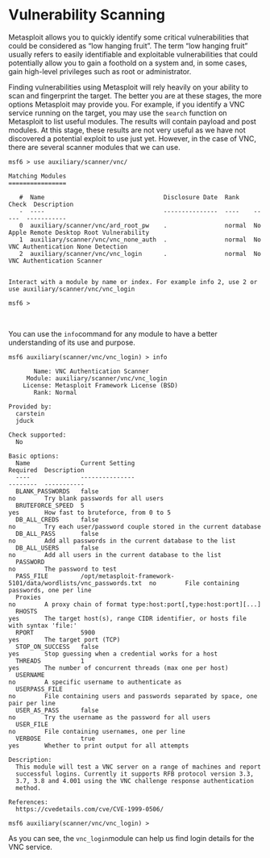 # Vulnerability Scanning

<span style="color: inherit;">Metasploit</span> allows you to quickly identify some critical vulnerabilities that could be considered as “low hanging fruit”. The term “low hanging fruit” usually refers to easily identifiable and exploitable vulnerabilities that could potentially allow you to gain a foothold on a system and, in some cases, gain high-level privileges such as root or administrator.

Finding vulnerabilities using <span style="color: inherit;">Metasploit</span> will rely heavily on your ability to scan and fingerprint the target. The better you are at these stages, the more options <span style="color: inherit;">Metasploit</span> may provide you. For example, if you identify a VNC service running on the target, you may use the `search` function on <span style="color: inherit;">Metasploit</span> to list useful modules. The results will contain payload and post modules. At this stage, these results are not very useful as we have not discovered a potential exploit to use just yet. However, in the case of VNC, there are several scanner modules that we can use.

```shell
msf6 > use auxiliary/scanner/vnc/

Matching Modules
================

   #  Name                                 Disclosure Date  Rank    Check  Description
   -  ----                                 ---------------  ----    -----  -----------
   0  auxiliary/scanner/vnc/ard_root_pw    .                normal  No     Apple Remote Desktop Root Vulnerability
   1  auxiliary/scanner/vnc/vnc_none_auth  .                normal  No     VNC Authentication None Detection
   2  auxiliary/scanner/vnc/vnc_login      .                normal  No     VNC Authentication Scanner


Interact with a module by name or index. For example info 2, use 2 or use auxiliary/scanner/vnc/vnc_login

msf6 >

```

&nbsp;

You can use the `info`command for any module to have a better understanding of its use and purpose.

```shell
msf6 auxiliary(scanner/vnc/vnc_login) > info

       Name: VNC Authentication Scanner
     Module: auxiliary/scanner/vnc/vnc_login
    License: Metasploit Framework License (BSD)
       Rank: Normal

Provided by:
  carstein 
  jduck 

Check supported:
  No

Basic options:
  Name              Current Setting                                                  Required  Description
  ----              ---------------                                                  --------  -----------
  BLANK_PASSWORDS   false                                                            no        Try blank passwords for all users
  BRUTEFORCE_SPEED  5                                                                yes       How fast to bruteforce, from 0 to 5
  DB_ALL_CREDS      false                                                            no        Try each user/password couple stored in the current database
  DB_ALL_PASS       false                                                            no        Add all passwords in the current database to the list
  DB_ALL_USERS      false                                                            no        Add all users in the current database to the list
  PASSWORD                                                                           no        The password to test
  PASS_FILE         /opt/metasploit-framework-5101/data/wordlists/vnc_passwords.txt  no        File containing passwords, one per line
  Proxies                                                                            no        A proxy chain of format type:host:port[,type:host:port][...]
  RHOSTS                                                                             yes       The target host(s), range CIDR identifier, or hosts file with syntax 'file:'
  RPORT             5900                                                             yes       The target port (TCP)
  STOP_ON_SUCCESS   false                                                            yes       Stop guessing when a credential works for a host
  THREADS           1                                                                yes       The number of concurrent threads (max one per host)
  USERNAME                                                                    no        A specific username to authenticate as
  USERPASS_FILE                                                                      no        File containing users and passwords separated by space, one pair per line
  USER_AS_PASS      false                                                            no        Try the username as the password for all users
  USER_FILE                                                                          no        File containing usernames, one per line
  VERBOSE           true                                                             yes       Whether to print output for all attempts

Description:
  This module will test a VNC server on a range of machines and report 
  successful logins. Currently it supports RFB protocol version 3.3, 
  3.7, 3.8 and 4.001 using the VNC challenge response authentication 
  method.

References:
  https://cvedetails.com/cve/CVE-1999-0506/

msf6 auxiliary(scanner/vnc/vnc_login) >
```

As you can see, the `vnc_login`module can help us find login details for the VNC service.